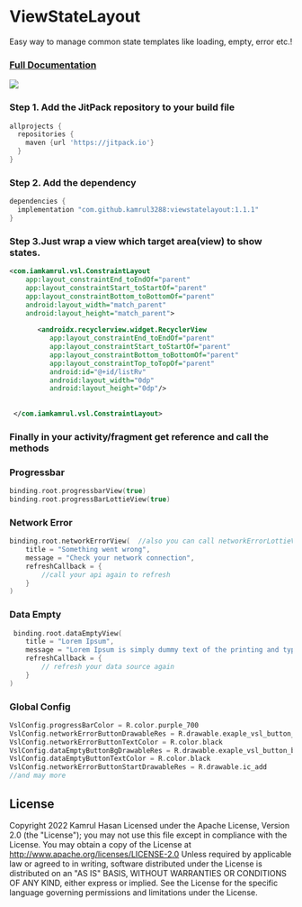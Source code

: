# ViewStateLayout
Easy way to manage common state templates like loading, empty, error etc.!
### [Full Documentation](doc)
![](https://media.giphy.com/media/fi9ukg7uqeO5WZETTc/giphy.gif)
### Step 1. Add the JitPack repository to your build file
```gradle
allprojects {
  repositories {
    maven {url 'https://jitpack.io'}
  }
}
```
### Step 2. Add the dependency
```gradle
dependencies {
  implementation "com.github.kamrul3288:viewstatelayout:1.1.1"
}
```

### Step 3.Just wrap a view which target area(view) to show states.
```xml
<com.iamkamrul.vsl.ConstraintLayout
    app:layout_constraintEnd_toEndOf="parent"
    app:layout_constraintStart_toStartOf="parent"
    app:layout_constraintBottom_toBottomOf="parent"
    android:layout_width="match_parent"
    android:layout_height="match_parent">
        
       <androidx.recyclerview.widget.RecyclerView
          app:layout_constraintEnd_toEndOf="parent"
          app:layout_constraintStart_toStartOf="parent"
          app:layout_constraintBottom_toBottomOf="parent"
          app:layout_constraintTop_toTopOf="parent"
          android:id="@+id/listRv"
          android:layout_width="0dp"
          android:layout_height="0dp"/>
        
        
 </com.iamkamrul.vsl.ConstraintLayout>
```

### Finally in your activity/fragment get reference and call the methods
### Progressbar
```kotlin
binding.root.progressbarView(true)
binding.root.progressBarLottieView(true)
```
### Network Error
```kotlin
binding.root.networkErrorView(  //also you can call networkErrorLottieView
    title = "Something went wrong",
    message = "Check your network connection",
    refreshCallback = {
        //call your api again to refresh
    }
)
```
### Data Empty
```kotlin
 binding.root.dataEmptyView(
    title = "Lorem Ipsum",
    message = "Lorem Ipsum is simply dummy text of the printing and typesetting industry.",
    refreshCallback = {
        // refresh your data source again
    }
)
```
### Global Config
```kotlin
VslConfig.progressBarColor = R.color.purple_700
VslConfig.networkErrorButtonDrawableRes = R.drawable.exaple_vsl_button_bg
VslConfig.networkErrorButtonTextColor = R.color.black
VslConfig.dataEmptyButtonBgDrawableRes = R.drawable.exaple_vsl_button_bg
VslConfig.dataEmptyButtonTextColor = R.color.black
VslConfig.networkErrorButtonStartDrawableRes = R.drawable.ic_add
//and may more
```



License
-------
Copyright 2022 Kamrul Hasan
Licensed under the Apache License, Version 2.0 (the "License"); you may not use this file except in compliance with the License. You may obtain a copy of the License at
http://www.apache.org/licenses/LICENSE-2.0
Unless required by applicable law or agreed to in writing, software distributed under the License is distributed on an "AS IS" BASIS, WITHOUT WARRANTIES OR CONDITIONS OF ANY KIND, either express or implied. See the License for the specific language governing permissions and limitations under the License.
